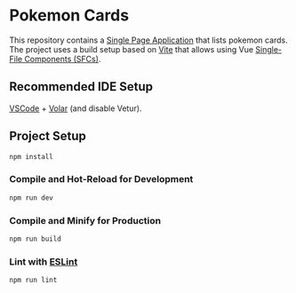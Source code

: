 # Pokemon Cards

This repository contains a [Single Page Application](https://vuejs.org/guide/extras/ways-of-using-vue.html#single-page-application-spa) that lists pokemon cards.
The project uses a build setup based on [Vite](https://vitejs.dev/) that allows using Vue [Single-File Components (SFCs)](https://vuejs.org/guide/scaling-up/sfc.html).

## Recommended IDE Setup

[VSCode](https://code.visualstudio.com/) + [Volar](https://marketplace.visualstudio.com/items?itemName=Vue.volar) (and disable Vetur).

## Project Setup

```sh
npm install
```

### Compile and Hot-Reload for Development

```sh
npm run dev
```

### Compile and Minify for Production

```sh
npm run build
```

### Lint with [ESLint](https://eslint.org/)

```sh
npm run lint
```
